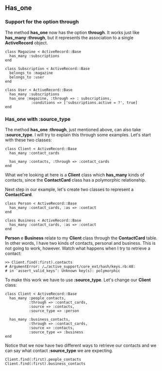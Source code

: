 ## Has\_one

### Support for the option through   

The method **has\_one** now has the option **through**. It works just like **has_many :through**, but it represents the association to a single **ActiveRecord** object.

	class Magazine < ActiveRecord::Base
	  has_many :subscriptions
	end

	class Subscription < ActiveRecord::Base
	  belongs_to :magazine
	  belongs_to :user
	end

	class User < ActiveRecord::Base
	  has_many :subscriptions
	  has_one :magazine, :through => : subscriptions, 
		        :conditions => ['subscriptions.active = ?', true]
	end
	
### Has\_one with :source\_type             
                               
The method **has\_one :through**, just mentioned above, can also take **:source\_type**. I will try to explain this through some examples. Let's start with these two classes:

	class Client < ActiveRecord::Base
	  has_many :contact_cards 

	  has_many :contacts, :through => :contact_cards
	end 
         
What we're looking at here is a **Client** class which **has_many** kinds of contacts, since the **ContactCard** class has a polymorphic relationship.

Next step in our example, let's create two classes to represent a **ContactCard**.

	class Person < ActiveRecord::Base
	  has_many :contact_cards, :as => :contact
	end

	class Business < ActiveRecord::Base
	  has_many :contact_cards, :as => :contact
	end
          
**Person** e **Business** relate to my **Client** class through the **ContactCard** table. In other words, I have two kinds of contacts, personal and business. This is not going to work, however. Watch what happens when I try to retrieve a contact:

	>> Client.find(:first).contacts
	# ArgumentError: /…/active_support/core_ext/hash/keys.rb:48:
	# in `assert_valid_keys’: Unknown key(s): polymorphic 
                       
To make this work we have to use **:source_type**. Let's change our **Client** class:

	class Client < ActiveRecord::Base
	  has_many :people_contacts,
	           :through => :contact_cards,
	           :source => :contacts,
	           :source_type => :person 

	  has_many :business_contacts,
	           :through => :contact_cards,
	           :source => :contacts,
	           :source_type => :business
	end
	                       
Notice that we now have two different ways to retrieve our contacts and we can say what contact **:source_type** we are expecting.

	Client.find(:first).people_contacts
	Client.find(:first).business_contacts

